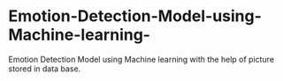 # Emotion-Detection-Model-using-Machine-learning-
Emotion Detection Model using Machine learning with the help of picture stored in data base.
